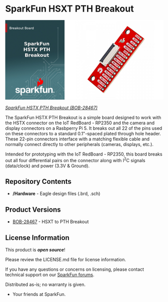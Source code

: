 SparkFun HSXT PTH Breakout
========================================

[![SparkFun HSTX PTH Breakout](./docs/assets/img/SparkFun_HSTX_PTH_Breakout-Banner.jpg)](https://www.sparkfun.com/sparkfun-hstx-pth-breakout.html)

[*SparkFun HSTX PTH Breakout (BOB-28467)*](https://www.sparkfun.com/sparkfun-hstx-pth-breakout.html)

The SparkFun HSTX PTH Breakout is a simple board designed to work with the HSTX connector on the IoT RedBoard - RP2350 and the camera and display connectors on a Rasbperry Pi 5. It breaks out all 22 of the pins used on these connectors to a standard 0.1"-spaced plated through hole header. These 22-pin connectors interface with a matching flexible cable and normally connect directly to other peripherals (cameras, displays, etc.).

Intended for prototyping with the IoT RedBoard - RP2350, this board breaks out all four differential pairs on the connector along with I<sup>2</sup>C signals (data/clock) and power (3.3V & Ground). 

Repository Contents
-------------------

* **/Hardware** - Eagle design files (.brd, .sch)

Product Versions
----------------
* [BOB-28467](https://www.sparkfun.com/sparkfun-hstx-pth-breakout.html) - HSXT to PTH Breakout

License Information
-------------------

This product is _**open source**_! 

Please review the LICENSE.md file for license information. 

If you have any questions or concerns on licensing, please contact technical support on our [SparkFun forums](https://forum.sparkfun.com/viewforum.php?f=152).

Distributed as-is; no warranty is given.

- Your friends at SparkFun.
